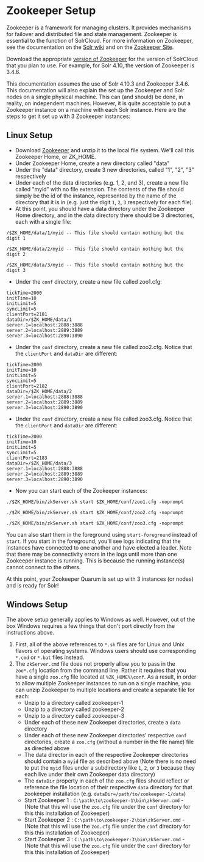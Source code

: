 # Zookeeper Setup

Zookeeper is a framework for managing clusters.  It provides mechanisms for failover and distributed file and state management.  Zookeeper is essential to the function of SolrCloud.  For more information on Zookeeper, see the documentation on the [Solr wiki](https://cwiki.apache.org/confluence/display/solr/SolrCloud+Configuration+and+Parameters) and on the [Zookeeper Site](http://zookeeper.apache.org/).

Download the appropriate [version of Zookeeper](https://cwiki.apache.org/confluence/display/solr/Setting+Up+an+External+ZooKeeper+Ensemble) for the version of SolrCloud that you plan to use.  For example, for Solr 4.10, the version of Zookeeper is 3.4.6.

This documentation assumes the use of Solr 4.10.3 and Zookeeper 3.4.6.  This documentation will also explain the set up the Zookeeper and Solr nodes on a single physical machine.  This can (and should) be done, in reality, on independent machines.  However, it is quite acceptable to put a Zookeeper instance on a machine with each Solr instance.  Here are the steps to get it set up with 3 Zookeeper instances:

## Linux Setup

- Download [Zookeeper](http://zookeeper.apache.org/releases.html) and unzip it to the local file system. We'll call this Zookeeper Home, or ZK_HOME.
- Under Zookeeper Home, create a new directory called "data"
- Under the "data" directory, create 3 new directories, called "1", "2", "3" respectively
- Under each of the data directories (e.g. 1, 2, and 3), create a new file called "myid" with no file extension.  The contents of the file should simply be the id of the instance, represented by the name of the directory that it is in (e.g. just the digit `1`, `2`, `3` respectively for each file).
- At this point, you should have a data directory under the Zookeeper Home directory, and in the data directory there should be 3 directories, each with a single file:

```
/$ZK_HOME/data/1/myid -- This file should contain nothing but the digit 1
```

```
/$ZK_HOME/data/2/myid -- This file should contain nothing but the digit 2
```

```
/$ZK_HOME/data/3/myid -- This file should contain nothing but the digit 3
```

- Under the `conf` directory, create a new file called zoo1.cfg:

```
tickTime=2000
initTime=10
initLimit=5
syncLimit=5
clientPort=2181
dataDir=/$ZK_HOME/data/1
server.1=localhost:2888:3888
server.2=localhost:2889:3889
server.3=localhost:2890:3890
```

- Under the `conf` directory, create a new file called zoo2.cfg. Notice that the `clientPort` and `dataDir` are different:

```
tickTime=2000
initTime=10
initLimit=5
syncLimit=5
clientPort=2182
dataDir=/$ZK_HOME/data/2
server.1=localhost:2888:3888
server.2=localhost:2889:3889
server.3=localhost:2890:3890
```

- Under the `conf` directory, create a new file called zoo3.cfg. Notice that the `clientPort` and `dataDir` are different:

```
tickTime=2000
initTime=10
initLimit=5
syncLimit=5
clientPort=2183
dataDir=/$ZK_HOME/data/3
server.1=localhost:2888:3888
server.2=localhost:2889:3889
server.3=localhost:2890:3890
```

- Now you can start each of the Zookeeper instances:

```
./$ZK_HOME/bin/zkServer.sh start $ZK_HOME/conf/zoo1.cfg -noprompt
```

```
./$ZK_HOME/bin/zkServer.sh start $ZK_HOME/conf/zoo2.cfg -noprompt
```

```
./$ZK_HOME/bin/zkServer.sh start $ZK_HOME/conf/zoo3.cfg -noprompt
```

You can also start them in the foreground using `start-foreground` instead of `start`. If you start in the foreground, you'll see logs indicating that the instances have connected to one another and have elected a leader.  Note that there may be connectivity errors in the logs until more than one Zookeeper instance is running.  This is because the running instance(s) cannot connect to the others.

At this point, your Zookeeper Quarum is set up with 3 instances (or nodes) and is ready for Solr!

## Windows Setup

The above setup generally applies to Windows as well.  However, out of the box Windows requires a few things that don't port directly from the instructions above.  

1. First, all of the above references to `*.sh` files are for Linux and Unix flavors of operating systems.  Windows users should use corresponding `*.cmd` or `*.bat` files instead.
2. The `zkServer.cmd` file does not properly allow you to pass in the `zoo*.cfg` location from the command line.  Rather it requires that you have a single `zoo.cfg` file located at `%ZK_HOME%\conf`.  As a result, in order to allow multiple Zookeeper instances to run on a single machine, you can unzip Zookeeper to multiple locations and create a separate file for each:
    - Unzip to a directory called zookeeper-1
    - Unzip to a directory called zookeeper-2
    - Unzip to a directory called zookeeper-3
    - Under each of these new Zookeeper directories, create a `data` directory
    - Under each of these new Zookeeper directories' respective `conf` directories, create a `zoo.cfg` (without a number in the file name) file as directed above
    - The data director in each of the respective Zookeeper directories should contain a `myid` file as described above (Note there is no need to put the `myid` files under a subdirectory like `1`, `2`, or `3` because they each live under their own Zookeeper data directory)
    - The `dataDir` property in each of the `zoo.cfg` files should reflect or reference the file location of their respective `data` directory for that zookeeper installation (e.g. `dataDir=/path/to/zookeeper-1/data`)
    - Start Zookeeper 1 : `C:\path\to\zookeeper-1\bin\zkServer.cmd` - (Note that this will use the `zoo.cfg` file under the `conf` directory for this this installation of Zookeeper)
    - Start Zookeeper 2 : `C:\path\to\zookeeper-2\bin\zkServer.cmd` - (Note that this will use the `zoo.cfg` file under the `conf` directory for this this installation of Zookeeper)
    - Start Zookeeper 3 : `C:\path\to\zookeeper-3\bin\zkServer.cmd` - (Note that this will use the `zoo.cfg` file under the `conf` directory for this this installation of Zookeeper)
